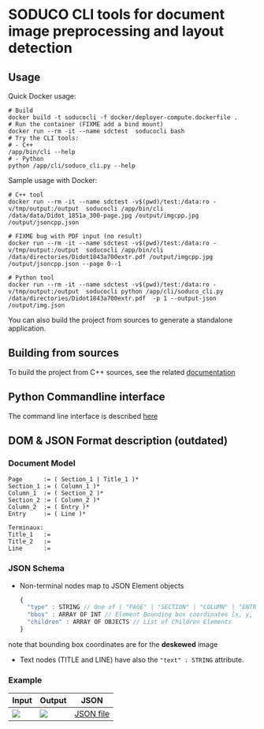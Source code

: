 # SODUCO CLI tools for document image preprocessing and layout detection

## Usage
Quick Docker usage:
```shell
# Build
docker build -t soducocli -f docker/deployer-compute.dockerfile .
# Run the container (FIXME add a bind mount)
docker run --rm -it --name sdctest  soducocli bash
# Try the CLI tools:
# - C++
/app/bin/cli --help
# - Python
python /app/cli/soduco_cli.py --help
```

Sample usage with Docker:
```shell
# C++ tool
docker run --rm -it --name sdctest -v$(pwd)/test:/data:ro -v/tmp/output:/output  soducocli /app/bin/cli /data/data/Didot_1851a_300-page.jpg /output/imgcpp.jpg /output/jsoncpp.json

# FIXME bug with PDF input (no result)
docker run --rm -it --name sdctest -v$(pwd)/test:/data:ro -v/tmp/output:/output  soducocli /app/bin/cli /data/directories/Didot1843a700extr.pdf /output/imgcpp.jpg /output/jsoncpp.json --page 0--1

# Python tool
docker run --rm -it --name sdctest -v$(pwd)/test:/data:ro -v/tmp/output:/output  soducocli python /app/cli/soduco_cli.py /data/directories/Didot1843a700extr.pdf  -p 1 --output-json /output/img.json
```

You can also build the project from sources to generate a standalone application.

## Building from sources

To build the project from C++ sources, see the related [documentation](./build.md)


## Python Commandline interface

The command line interface is described [here](doc/cli.md)


## DOM & JSON Format description (outdated)

### Document Model

```
Page      := ( Section_1 | Title_1 )*
Section_1 := ( Column_1 )*
Column_1  := ( Section_2 )*
Section_2 := ( Column_2 )*
Column_2  := ( Entry )*
Entry     := ( Line )*

Terminaux:
Title_1   := 
Title_2   := 
Line      := 
```

### JSON Schema

* Non-terminal nodes map to JSON Element objects

  ```js
  {
    "type" : STRING // One of ( "PAGE" | "SECTION" | "COLUMN" | "ENTRY" | "LINE" | "TITLE" )   
    "bbox" : ARRAY OF INT // Element Bounding box coordinates [x, y, width, height]
    "children" : ARRAY OF OBJECTS // List of Children Elements   
  }

note that bounding box coordinates are for the **deskewed** image

* Text nodes (TITLE and LINE) have also the ``"text" : STRING`` attribute.


### Example


Input                    |          Output           | JSON
------------------------ | ------------------------- | ---
![](./doc/input-439.png) | ![](./doc/output-439.jpg) | [JSON file](./doc/output-439.json)

